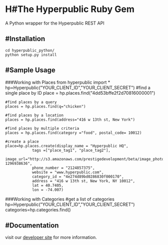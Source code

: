 H#The Hyperpublic Ruby Gem
======================

A Python wrapper for the Hyperpublic REST API


#Installation
----------------
    cd hyperpublic_python/
    python setup.py install


#Sample Usage
----------------
###Working with Places
    from hyperpublic import *
    hp=Hyperpublic("YOUR_CLIENT_ID","YOUR_CLIENT_SECRET")
    #find a single place by ID
    place = hp.places.find("4dd53bffe2f2d70816000001")

    #find places by a query
    places = hp.places.find(q="chicken")

    #find places by a location
    places = hp.places.find(address="416 w 13th st, New York")

    #find places by multiple criteria
    places = hp.places.find(category ="food", postal_code= 10012)

    #create a place
    place=hp.places.create(display_name = "Hyperpublic HQ",                                                           
                tags =["place_tag1", "place_tag2"],                                                                   
                image_url="http://s3.amazonaws.com/prestigedevelopment/beta/image_photos/4dd535cab47dfd026c000002/square.png?1296938636",
                phone_number = "2124857375",                                                                          
                website = "www.hyperpublic.com",                                                                      
                category_id = "4e274d89bd0286830f000170",                                                             
                address = "416 w 13th st, New York, NY 10012",                                                        
                lat = 40.7405, 
                lon = -74.007)         

###Working with Categories
      #get a list of categories
      hp=Hyperpublic("YOUR_CLIENT_ID","YOUR_CLIENT_SECRET")
      categories=hp.categories.find()
      


#Documentation
---------------
visit our [developer site](http://developer.hyperpublic.com) for more information.